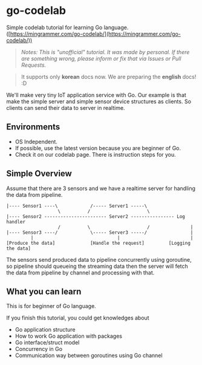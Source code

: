 # go-codelab
Simple codelab tutorial for learning Go language. ([https://mingrammer.com/go-codelab/](https://mingrammer.com/go-codelab/))

> *Notes: This is "unofficial" tutorial. It was made by personal. If there are something wrong, please inform or fix that via Issues or Pull Requests.*

> It supports only **korean** docs now. We are preparing the **english** docs! :D

We'll make very tiny IoT application service with Go.
Our example is that make the simple server and simple sensor device structures as clients. So clients can send their data to server in realtime.

## Environments

* OS Independent.
* If possible, use the latest version because you are beginner of Go.
* Check it on our codelab page. There is instruction steps for you.

## Simple Overview

Assume that there are 3 sensors and we have a realtime server for handling the data from pipeline.

```
|---- Sensor1 ----\            /----- Server1 -----\
                   \          /                     \
|---- Sensor2 ----------------------- Server2 ---------------- Log handler
                   /          \                     /               |
|---- Sensor3 ----/            \----- Server3 -----/                |
         |                               |                          |
[Produce the data]             [Handle the request]         [Logging the data]
``` 

The sensors send produced data to pipeline concurrently using goroutine, so pipeline should queueing the streaming data then the server will fetch the data from pipeline by channel and processing with that.

## What you can learn

This is for beginner of Go language.

If you finish this tutorial, you could get knowledges about 

* Go application structure
* How to work Go application with packages
* Go interface/struct model 
* Concurrency in Go
* Communication way between goroutines using Go channel

